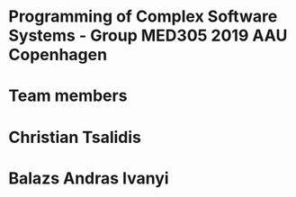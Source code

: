# Programming of Complex Software Systems - Group MED305 2019 AAU Copenhagen
# Team members
# Christian Tsalidis
# Balazs Andras Ivanyi
